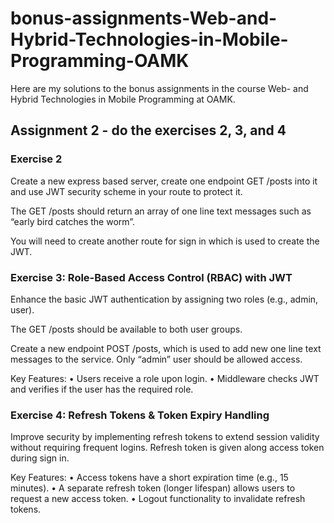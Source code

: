 # bonus-assignments-Web-and-Hybrid-Technologies-in-Mobile-Programming-OAMK
Here are my solutions to the bonus assignments in the course Web- and Hybrid Technologies in Mobile Programming at OAMK.

## Assignment 2 - do the exercises 2, 3, and 4
### Exercise 2
Create a new express based server, create one endpoint GET /posts into it and use JWT security scheme in your route to protect it. 

The GET /posts should return an array of one line text messages such as “early bird catches the worm”. 

You will need to create another route for sign in which is used to create the JWT.

### Exercise 3:  Role-Based Access Control (RBAC) with JWT
Enhance the basic JWT authentication by assigning two roles (e.g., admin, user). 

The GET /posts should be available to both user groups. 

Create a new endpoint POST /posts, which is used to add new one line text messages to the service. Only “admin” user should be allowed access.

Key Features:
•	Users receive a role upon login.
•	Middleware checks JWT and verifies if the user has the required role.

### Exercise 4: Refresh Tokens & Token Expiry Handling
Improve security by implementing refresh tokens to extend session validity without requiring frequent logins. Refresh token is given along access token during sign in. 

Key Features:
•	Access tokens have a short expiration time (e.g., 15 minutes).
•	A separate refresh token (longer lifespan) allows users to request a new access token.
•	Logout functionality to invalidate refresh tokens.



